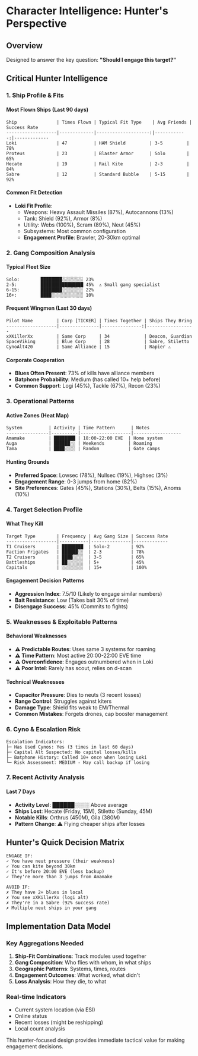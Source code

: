 # Character Intelligence: Hunter's Perspective

## Overview
Designed to answer the key question: **"Should I engage this target?"**

## Critical Hunter Intelligence

### 1. **Ship Profile & Fits**
#### Most Flown Ships (Last 90 days)
```
Ship               | Times Flown | Typical Fit Type    | Avg Friends | Success Rate
-------------------|-------------|--------------------:|------------:|-------------
Loki               | 47          | HAM Shield         | 3-5         | 78%
Proteus            | 23          | Blaster Armor      | Solo        | 65%
Hecate             | 19          | Rail Kite          | 2-3         | 84%
Sabre              | 12          | Standard Bubble    | 5-15        | 92%
```

#### Common Fit Detection
- **Loki Fit Profile**: 
  - Weapons: Heavy Assault Missiles (87%), Autocannons (13%)
  - Tank: Shield (92%), Armor (8%)  
  - Utility: Webs (100%), Scram (89%), Neut (45%)
  - Subsystems: Most common configuration
  - **Engagement Profile**: Brawler, 20-30km optimal

### 2. **Gang Composition Analysis**
#### Typical Fleet Size
```
Solo:        ████████░░░░░░░░ 23%
2-5:         ████████████████ 45%  ⚠️ Small gang specialist
6-15:        ████████░░░░░░░░ 22%
16+:         ████░░░░░░░░░░░░ 10%
```

#### Frequent Wingmen (Last 30 days)
```
Pilot Name         | Corp [TICKER] | Times Together | Ships They Bring
-------------------|---------------|---------------:|------------------
xXKillerXx         | Same Corp     | 34             | Deacon, Guardian
SpaceViking        | Blue Corp     | 28             | Sabre, Stiletto
CynoAlt420         | Same Alliance | 15             | Rapier ⚠️
```

#### Corporate Cooperation
- **Blues Often Present**: 73% of kills have alliance members
- **Batphone Probability**: Medium (has called 10+ help before)
- **Common Support**: Logi (45%), Tackle (67%), Recon (23%)

### 3. **Operational Patterns**
#### Active Zones (Heat Map)
```
System          | Activity | Time Pattern      | Notes
----------------|----------|-------------------|------------------
Amamake         | ████████ | 18:00-22:00 EVE  | Home system
Auga            | ██████░░ | Weekends         | Roaming
Tama            | ████░░░░ | Random           | Gate camps
```

#### Hunting Grounds
- **Preferred Space**: Lowsec (78%), Nullsec (19%), Highsec (3%)
- **Engagement Range**: 0-3 jumps from home (82%)
- **Site Preferences**: Gates (45%), Stations (30%), Belts (15%), Anoms (10%)

### 4. **Target Selection Profile**
#### What They Kill
```
Target Type        | Frequency | Avg Gang Size | Success Rate
-------------------|-----------|---------------|-------------
T1 Cruisers        | ████████  | Solo-2        | 92%
Faction Frigates   | ██████░░  | 2-3           | 78%
T2 Cruisers        | ████░░░░  | 3-5           | 65%
Battleships        | ██░░░░░░  | 5+            | 45%
Capitals           | ░░░░░░░░  | 15+           | 100%
```

#### Engagement Decision Patterns
- **Aggression Index**: 7.5/10 (Likely to engage similar numbers)
- **Bait Resistance**: Low (Takes bait 30% of time)
- **Disengage Success**: 45% (Commits to fights)

### 5. **Weaknesses & Exploitable Patterns**

#### Behavioral Weaknesses
- **⚠️ Predictable Routes**: Uses same 3 systems for roaming
- **⚠️ Time Pattern**: Most active 20:00-22:00 EVE time
- **⚠️ Overconfidence**: Engages outnumbered when in Loki
- **⚠️ Poor Intel**: Rarely has scout, relies on d-scan

#### Technical Weaknesses  
- **Capacitor Pressure**: Dies to neuts (3 recent losses)
- **Range Control**: Struggles against kiters
- **Damage Type**: Shield fits weak to EM/Thermal
- **Common Mistakes**: Forgets drones, cap booster management

### 6. **Cyno & Escalation Risk**
```
Escalation Indicators:
├─ Has Used Cynos: Yes (3 times in last 60 days)
├─ Capital Alt Suspected: No capital losses/kills
├─ Batphone History: Called 10+ once when losing Loki
└─ Risk Assessment: MEDIUM - May call backup if losing
```

### 7. **Recent Activity Analysis**
#### Last 7 Days
- **Activity Level**: ██████░░░░ Above average
- **Ships Lost**: Hecate (Friday, 15M), Stiletto (Sunday, 45M)
- **Notable Kills**: Orthrus (450M), Gila (380M)
- **Pattern Change**: ⚠️ Flying cheaper ships after losses

## Hunter's Quick Decision Matrix

```
ENGAGE IF:
✓ You have neut pressure (their weakness)
✓ You can kite beyond 30km
✓ It's before 20:00 EVE (less backup)
✓ They're more than 3 jumps from Amamake

AVOID IF:
✗ They have 2+ blues in local
✗ You see xXKillerXx (logi alt)
✗ They're in a Sabre (92% success rate)
✗ Multiple neut ships in your gang
```

## Implementation Data Model

### Key Aggregations Needed
1. **Ship-Fit Combinations**: Track modules used together
2. **Gang Composition**: Who flies with whom, in what ships
3. **Geographic Patterns**: Systems, times, routes
4. **Engagement Outcomes**: What worked, what didn't
5. **Loss Analysis**: How they die, to what

### Real-time Indicators
- Current system location (via ESI)
- Online status
- Recent losses (might be reshipping)
- Local count analysis

This hunter-focused design provides immediate tactical value for making engagement decisions.